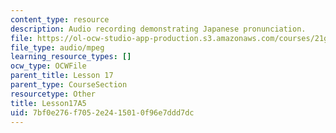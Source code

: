 ```yaml
---
content_type: resource
description: Audio recording demonstrating Japanese pronunciation.
file: https://ol-ocw-studio-app-production.s3.amazonaws.com/courses/21g-504-japanese-iv-spring-2009/7bf0e276f7052e2415010f96e7ddd7dc_Lesson17A5.mp3
file_type: audio/mpeg
learning_resource_types: []
ocw_type: OCWFile
parent_title: Lesson 17
parent_type: CourseSection
resourcetype: Other
title: Lesson17A5
uid: 7bf0e276-f705-2e24-1501-0f96e7ddd7dc
---
```

